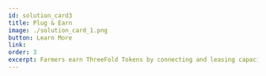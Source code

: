 ```yaml
---
id: solution_card3
title: Plug & Earn
image: ./solution_card_1.png
button: Learn More
link: 
order: 3
excerpt: Farmers earn ThreeFold Tokens by connecting and leasing capacity to the ThreeFold Grid. Developers and users rent compute and storage capacity directly from Farmers, creating a complete circular economic model, in which anyone can partake.
---
```


